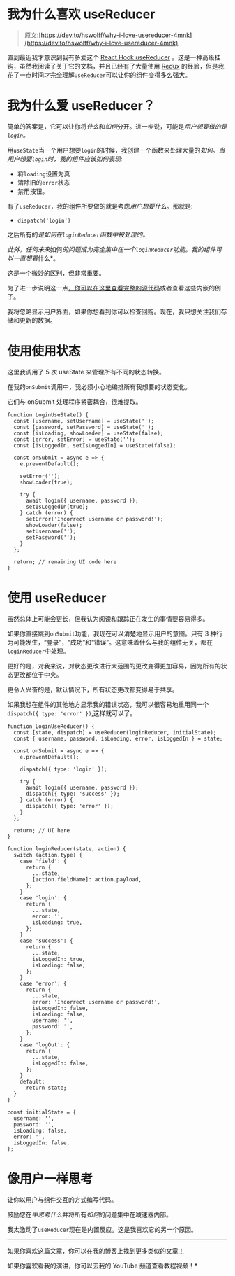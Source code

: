 # 我为什么喜欢 useReducer

> 原文:[https://dev.to/hswolff/why-i-love-usereducer-4mnk](https://dev.to/hswolff/why-i-love-usereducer-4mnk)

直到最近我才意识到我有多爱这个 [React Hook useReducer](https://reactjs.org/docs/hooks-reference.html#usereducer) 。这是一种高级挂钩，虽然我阅读了关于它的文档，并且已经有了大量使用 [Redux](https://redux.js.org/) 的经验，但是我花了一点时间才完全理解`useReducer`可以让你的组件变得多么强大。

# [](#why-do-i-love-usereducer)我为什么爱 useReducer？

简单的答案是，它可以让你将*什么*和*如何*分开。进一步说，可能是*用户想要做的是`login`。*

用`useState`当一个用户想要`login`的时候，我创建一个函数来处理大量的*如何*。*当用户想要`login`时，我的组件应该如何表现:*

*   将`loading`设置为真
*   清除旧的`error`状态
*   禁用按钮。

有了`useReducer`，我的组件所要做的就是考虑*用户想要什么*。那就是:

*   `dispatch('login')`

之后所有的*是如何在`loginReducer`函数中被处理的。*

 *此外，任何未来*如何*的问题成为完全集中在一个`loginReducer`功能。我的组件可以一直想着*什么*。

这是一个微妙的区别，但非常重要。

为了进一步说明这一点[，你可以在这里查看完整的源代码](https://github.com/hswolff/youtube/tree/master/videos/why-i-love-usereducer)或者查看这些内嵌的例子。

我将忽略显示用户界面，如果你想看到你可以检查回购。现在，我只想关注我们存储和更新的数据。

# [](#using-usestate)使用使用状态

这里我调用了 5 次 useState 来管理所有不同的状态转换。

在我的`onSubmit`调用中，我必须小心地编排所有我想要的状态变化。

它们与 onSubmit 处理程序紧密耦合，很难提取。

```
function LoginUseState() {
  const [username, setUsername] = useState('');
  const [password, setPassword] = useState('');
  const [isLoading, showLoader] = useState(false);
  const [error, setError] = useState('');
  const [isLoggedIn, setIsLoggedIn] = useState(false);

  const onSubmit = async e => {
    e.preventDefault();

    setError('');
    showLoader(true);

    try {
      await login({ username, password });
      setIsLoggedIn(true);
    } catch (error) {
      setError('Incorrect username or password!');
      showLoader(false);
      setUsername('');
      setPassword('');
    }
  };

  return; // remaining UI code here
} 
```

# [](#using-usereducer)使用 useReducer

虽然总体上可能会更长，但我认为阅读和跟踪正在发生的事情要容易得多。

如果你直接跳到`onSubmit`功能，我现在可以清楚地显示用户的意图。只有 3 种行为可能发生，“登录”，“成功”和“错误”。这意味着什么与我的组件无关，都在`loginReducer`中处理。

更好的是，对我来说，对状态更改进行大范围的更改变得更加容易，因为所有的状态更改都位于中央。

更令人兴奋的是，默认情况下，所有状态更改都变得易于共享。

如果我想在组件的其他地方显示我的错误状态，我可以很容易地重用同一个`dispatch({ type: 'error' })`,这样就可以了。

```
function LoginUseReducer() {
  const [state, dispatch] = useReducer(loginReducer, initialState);
  const { username, password, isLoading, error, isLoggedIn } = state;

  const onSubmit = async e => {
    e.preventDefault();

    dispatch({ type: 'login' });

    try {
      await login({ username, password });
      dispatch({ type: 'success' });
    } catch (error) {
      dispatch({ type: 'error' });
    }
  };

  return; // UI here
}

function loginReducer(state, action) {
  switch (action.type) {
    case 'field': {
      return {
        ...state,
        [action.fieldName]: action.payload,
      };
    }
    case 'login': {
      return {
        ...state,
        error: '',
        isLoading: true,
      };
    }
    case 'success': {
      return {
        ...state,
        isLoggedIn: true,
        isLoading: false,
      };
    }
    case 'error': {
      return {
        ...state,
        error: 'Incorrect username or password!',
        isLoggedIn: false,
        isLoading: false,
        username: '',
        password: '',
      };
    }
    case 'logOut': {
      return {
        ...state,
        isLoggedIn: false,
      };
    }
    default:
      return state;
  }
}

const initialState = {
  username: '',
  password: '',
  isLoading: false,
  error: '',
  isLoggedIn: false,
}; 
```

# [](#think-like-the-user)像用户一样思考

让你以用户与组件交互的方式编写代码。

鼓励您在*中思考什么*并将所有*如何*的问题集中在减速器内部。

我太激动了`useReducer`现在是内置反应。这是我喜欢它的另一个原因。

* * *

如果你喜欢这篇文章，你可以在我的博客上找到更多类似的文章[！](https://hswolff.com/)

如果你喜欢看我的演讲，你可以去我的 YouTube 频道查看教程视频！*